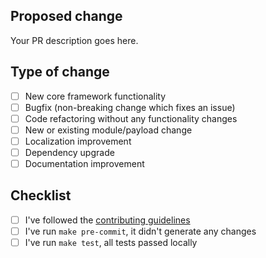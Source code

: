 <!--
  Thanks for contributing to OWASP Nettacker!
-->

## Proposed change

<!--
  Describe the big picture of your changes.
  Don't forget to link your PR to an existing issue if any.
-->

Your PR description goes here.

## Type of change

<!--
  Type of change you want to introduce. Please, check one (1) box only!
  If your PR requires multiple boxes to be checked, most likely it needs to
  be split into multiple PRs.
-->

- [ ] New core framework functionality
- [ ] Bugfix (non-breaking change which fixes an issue)
- [ ] Code refactoring without any functionality changes
- [ ] New or existing module/payload change
- [ ] Localization improvement
- [ ] Dependency upgrade
- [ ] Documentation improvement

## Checklist

<!--
  Put an `x` in the boxes that apply. You can change them after PR is created.
-->

- [ ] I've followed the [contributing guidelines][contributing-guidelines]
- [ ] I've run `make pre-commit`, it didn't generate any changes
- [ ] I've run `make test`, all tests passed locally

<!--
  Thanks again for your contribution!
-->

[contributing-guidelines]: https://nettacker.readthedocs.io/en/latest/Developers/

